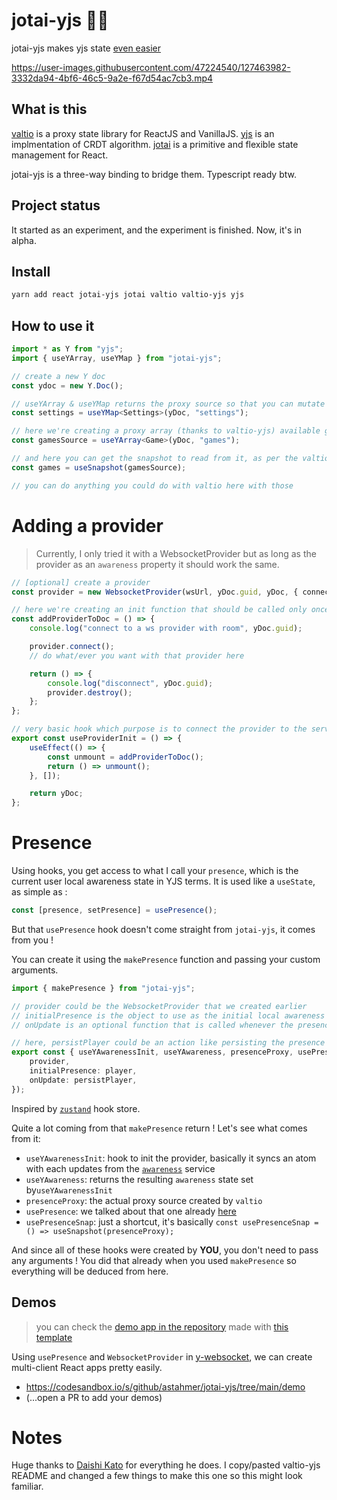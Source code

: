 # jotai-yjs 💊🚀

jotai-yjs makes yjs state [even easier](https://github.com/dai-shi/valtio-yjs)


https://user-images.githubusercontent.com/47224540/127463982-3332da94-4bf6-46c5-9a2e-f67d54ac7cb3.mp4



## What is this

[valtio](https://github.com/pmndrs/valtio) is
a proxy state library for ReactJS and VanillaJS.
[yjs](https://github.com/yjs/yjs) is
an implmentation of CRDT algorithm. [jotai](https://github.com/pmndrs/jotai) is a primitive and flexible state management for React.

jotai-yjs is a three-way binding to bridge them. Typescript ready btw.

## Project status

It started as an experiment, and the experiment is finished.
Now, it's in alpha.

## Install

```bash
yarn add react jotai-yjs jotai valtio valtio-yjs yjs
```

## How to use it

```ts
import * as Y from "yjs";
import { useYArray, useYMap } from "jotai-yjs";

// create a new Y doc
const ydoc = new Y.Doc();

// useYArray & useYMap returns the proxy source so that you can mutate it directly thanks to valtio-yjs
const settings = useYMap<Settings>(yDoc, "settings");

// here we're creating a proxy array (thanks to valtio-yjs) available globally (thanks to jotai) through its name, "games", attached to the yDoc we created earlier
const gamesSource = useYArray<Game>(yDoc, "games");

// and here you can get the snapshot to read from it, as per the valtio docs https://github.com/pmndrs/valtio#react-via-usesnapshot
const games = useSnapshot(gamesSource);

// you can do anything you could do with valtio here with those
```

# Adding a provider

> Currently, I only tried it with a WebsocketProvider but as long as the provider as an `awareness` property it should work the same.

```ts
// [optional] create a provider
const provider = new WebsocketProvider(wsUrl, yDoc.guid, yDoc, { connect: false });

// here we're creating an init function that should be called only once in the hook below
const addProviderToDoc = () => {
    console.log("connect to a ws provider with room", yDoc.guid);

    provider.connect();
    // do what/ever you want with that provider here

    return () => {
        console.log("disconnect", yDoc.guid);
        provider.destroy();
    };
};

// very basic hook which purpose is to connect the provider to the server
export const useProviderInit = () => {
    useEffect(() => {
        const unmount = addProviderToDoc();
        return () => unmount();
    }, []);

    return yDoc;
};
```

# Presence

Using hooks, you get access to what I call your `presence`, which is the current user local awareness state in YJS terms.
It is used like a `useState`, as simple as :

```ts
const [presence, setPresence] = usePresence();
```

But that `usePresence` hook doesn't come straight from `jotai-yjs`, it comes from you !

You can create it using the `makePresence` function and passing your custom arguments.

```ts
import { makePresence } from "jotai-yjs";

// provider could be the WebsocketProvider that we created earlier
// initialPresence is the object to use as the initial local awareness state, aka presence
// onUpdate is an optional function that is called whenever the presence is updated and takes the current presence as argument,

// here, persistPlayer could be an action like persisting the presence to localStorage
export const { useYAwarenessInit, useYAwareness, presenceProxy, usePresence, usePresenceSnap } = makePresence({
    provider,
    initialPresence: player,
    onUpdate: persistPlayer,
});
```

Inspired by [`zustand`](https://github.com/pmndrs/zustand) hook store.

Quite a lot coming from that `makePresence` return ! Let's see what comes from it:

-   `useYAwarenessInit`: hook to init the provider, basically it syncs an atom with each updates from the [`awareness`](https://docs.yjs.dev/getting-started/adding-awareness) service
-   `useYAwareness`: returns the resulting `awareness` state set by`useYAwarenessInit`
-   `presenceProxy`: the actual proxy source created by `valtio`
-   `usePresence`: we talked about that one already [here](#presence)
-   `usePresenceSnap`: just a shortcut, it's basically `const usePresenceSnap = () => useSnapshot(presenceProxy);`

And since all of these hooks were created by **YOU**, you don't need to pass any arguments ! You did that already when you used `makePresence` so everything will be deduced from here.

## Demos

> you can check the [demo app in the repository](./demo/src/pages/Demo.tsx) made with [this template](https://github.com/astahmer/vite-chakra)

Using `usePresence` and
`WebsocketProvider` in [y-websocket](https://github.com/yjs/y-websocket),
we can create multi-client React apps pretty easily.

-   https://codesandbox.io/s/github/astahmer/jotai-yjs/tree/main/demo
-   (...open a PR to add your demos)

# Notes

Huge thanks to [Daishi Kato](https://twitter.com/dai_shi) for everything he does.
I copy/pasted valtio-yjs README and changed a few things to make this one so this might look familiar.
